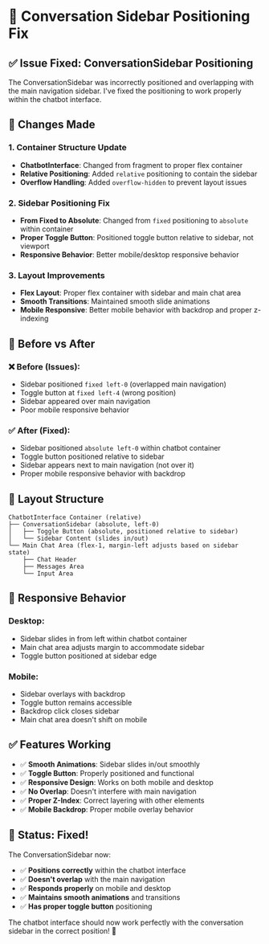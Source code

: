 # 🔧 Conversation Sidebar Positioning Fix

## ✅ **Issue Fixed: ConversationSidebar Positioning**

The ConversationSidebar was incorrectly positioned and overlapping with the main navigation sidebar. I've fixed the positioning to work properly within the chatbot interface.

## 🔄 **Changes Made**

### **1. Container Structure Update**
- **ChatbotInterface**: Changed from fragment to proper flex container
- **Relative Positioning**: Added `relative` positioning to contain the sidebar
- **Overflow Handling**: Added `overflow-hidden` to prevent layout issues

### **2. Sidebar Positioning Fix**
- **From Fixed to Absolute**: Changed from `fixed` positioning to `absolute` within container
- **Proper Toggle Button**: Positioned toggle button relative to sidebar, not viewport
- **Responsive Behavior**: Better mobile/desktop responsive behavior

### **3. Layout Improvements**
- **Flex Layout**: Proper flex container with sidebar and main chat area
- **Smooth Transitions**: Maintained smooth slide animations
- **Mobile Responsive**: Better mobile behavior with backdrop and proper z-indexing

## 🎯 **Before vs After**

### **❌ Before (Issues):**
- Sidebar positioned `fixed left-0` (overlapped main navigation)
- Toggle button at `fixed left-4` (wrong position)
- Sidebar appeared over main navigation
- Poor mobile responsive behavior

### **✅ After (Fixed):**
- Sidebar positioned `absolute left-0` within chatbot container
- Toggle button positioned relative to sidebar
- Sidebar appears next to main navigation (not over it)
- Proper mobile responsive behavior with backdrop

## 🎨 **Layout Structure**

```
ChatbotInterface Container (relative)
├── ConversationSidebar (absolute, left-0)
│   ├── Toggle Button (absolute, positioned relative to sidebar)
│   └── Sidebar Content (slides in/out)
└── Main Chat Area (flex-1, margin-left adjusts based on sidebar state)
    ├── Chat Header
    ├── Messages Area
    └── Input Area
```

## 📱 **Responsive Behavior**

### **Desktop:**
- Sidebar slides in from left within chatbot container
- Main chat area adjusts margin to accommodate sidebar
- Toggle button positioned at sidebar edge

### **Mobile:**
- Sidebar overlays with backdrop
- Toggle button remains accessible
- Backdrop click closes sidebar
- Main chat area doesn't shift on mobile

## ✅ **Features Working**

- ✅ **Smooth Animations**: Sidebar slides in/out smoothly
- ✅ **Toggle Button**: Properly positioned and functional
- ✅ **Responsive Design**: Works on both mobile and desktop
- ✅ **No Overlap**: Doesn't interfere with main navigation
- ✅ **Proper Z-Index**: Correct layering with other elements
- ✅ **Mobile Backdrop**: Proper mobile overlay behavior

## 🎊 **Status: Fixed!**

The ConversationSidebar now:
- ✅ **Positions correctly** within the chatbot interface
- ✅ **Doesn't overlap** with the main navigation
- ✅ **Responds properly** on mobile and desktop
- ✅ **Maintains smooth animations** and transitions
- ✅ **Has proper toggle button** positioning

The chatbot interface should now work perfectly with the conversation sidebar in the correct position! 🎯